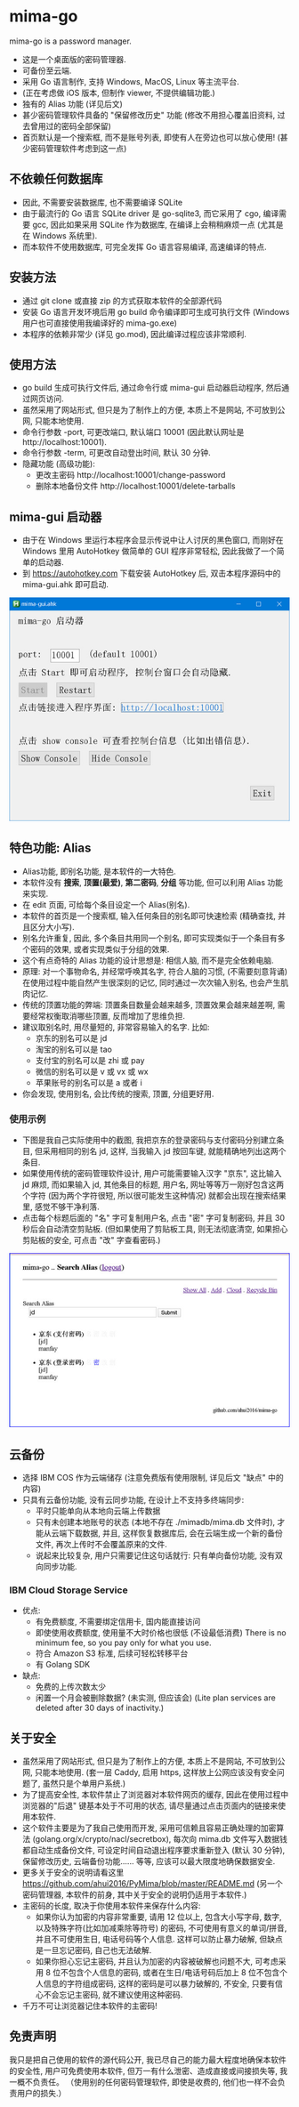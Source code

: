 # mima-go
 mima-go is a password manager.
 
 - 这是一个桌面版的密码管理器.
 - 可备份至云端.
 - 采用 Go 语言制作, 支持 Windows, MacOS, Linux 等主流平台.
 - (正在考虑做 iOS 版本, 但制作 viewer, 不提供编辑功能.)
 - 独有的 Alias 功能 (详见后文)
 - 甚少密码管理软件具备的 "保留修改历史" 功能 (修改不用担心覆盖旧资料, 过去曾用过的密码全部保留)
 - 首页默认是一个搜索框, 而不是账号列表, 即使有人在旁边也可以放心使用! (甚少密码管理软件考虑到这一点)
 
## 不依赖任何数据库
 
- 因此, 不需要安装数据库, 也不需要编译 SQLite
- 由于最流行的 Go 语言 SQLite driver 是 go-sqlite3, 而它采用了 cgo, 编译需要 gcc, 
   因此如果采用 SQLite 作为数据库, 在编译上会稍稍麻烦一点 (尤其是在 Windows 系统里).
- 而本软件不使用数据库, 可完全发挥 Go 语言容易编译, 高速编译的特点.

## 安装方法

- 通过 git clone 或直接 zip 的方式获取本软件的全部源代码
- 安装 Go 语言开发环境后用 go build 命令编译即可生成可执行文件
  (Windows 用户也可直接使用我编译好的 mima-go.exe)
- 本程序的依赖非常少 (详见 go.mod), 因此编译过程应该非常顺利.

## 使用方法

- go build 生成可执行文件后, 通过命令行或 mima-gui 启动器启动程序, 然后通过网页访问.
- 虽然采用了网站形式, 但只是为了制作上的方便, 本质上不是网站, 不可放到公网, 只能本地使用.
- 命令行参数 -port, 可更改端口, 默认端口 10001 (因此默认网址是 http://localhost:10001).
- 命令行参数 -term, 可更改自动登出时间, 默认 30 分钟.
- 隐藏功能 (高级功能):
  - 更改主密码 http://localhost:10001/change-password
  - 删除本地备份文件 http://localhost:10001/delete-tarballs

## mima-gui 启动器

- 由于在 Windows 里运行本程序会显示传说中让人讨厌的黑色窗口, 而刚好在 Windows 里用 AutoHotkey
  做简单的 GUI 程序非常轻松, 因此我做了一个简单的启动器.
- 到 https://autohotkey.com 下载安装 AutoHotkey 后, 双击本程序源码中的 mima-gui.ahk 即可启动.

![mima-gui](screenshot.jpg)

## 特色功能: Alias

- Alias功能, 即别名功能, 是本软件的一大特色.
- 本软件没有 **搜索**, **顶置(最爱)**, **第二密码**, **分组** 等功能, 但可以利用 Alias 功能来实现.
- 在 edit 页面, 可给每个条目设定一个 Alias(别名).
- 本软件的首页是一个搜索框, 输入任何条目的别名即可快速检索 (精确查找, 并且区分大小写).
- 别名允许重复, 因此, 多个条目共用同一个别名, 即可实现类似于一个条目有多个密码的效果, 或者实现类似于分组的效果.
- 这个有点奇特的 Alias 功能的设计思想是: 相信人脑, 而不是完全依赖电脑.
- 原理: 对一个事物命名, 并经常呼唤其名字, 符合人脑的习惯, (不需要刻意背诵)在使用过程中能自然产生很深刻的记忆,
  同时通过一次次输入别名, 也会产生肌肉记忆.
- 传统的顶置功能的弊端: 顶置条目数量会越来越多, 顶置效果会越来越差啊, 需要经常权衡取消哪些顶置,
  反而增加了思维负担.
- 建议取别名时, 用尽量短的, 非常容易输入的名字. 比如:
  - 京东的别名可以是 jd
  - 淘宝的别名可以是 tao
  - 支付宝的别名可以是 zhi 或 pay
  - 微信的别名可以是 v 或 vx 或 wx
  - 苹果账号的别名可以是 a 或者 i
- 你会发现, 使用别名, 会比传统的搜索, 顶置, 分组更好用.

### 使用示例

- 下图是我自己实际使用中的截图, 我把京东的登录密码与支付密码分别建立条目, 但采用相同的别名 jd,
这样, 当我输入 jd 按回车键, 就能精确地列出这两个条目.
- 如果使用传统的密码管理软件设计, 用户可能需要输入汉字 "京东", 这比输入 jd 麻烦, 而如果输入 jd,
  其他条目的标题, 用户名, 网址等等万一刚好包含这两个字符 (因为两个字符很短, 所以很可能发生这种情况)
  就都会出现在搜索结果里, 感觉不够干净利落.
- 点击每个标题后面的 "名" 字可复制用户名, 点击 "密" 字可复制密码, 并且 30 秒后会自动清空剪贴板.
  (但如果使用了剪贴板工具, 则无法彻底清空, 如果担心剪贴板的安全, 可点击 "改" 字查看密码.) 

![jd.com use case](screenshot2.jpg)

## 云备份

- 选择 IBM COS 作为云端储存 (注意免费版有使用限制, 详见后文 "缺点" 中的内容)
- 只具有云备份功能, 没有云同步功能, 在设计上不支持多终端同步:
  - 平时只能单向从本地向云端上传数据
  - 只有未创建本地账号的状态 (本地不存在 ./mimadb/mima.db 文件时), 才能从云端下载数据, 
    并且, 这样恢复数据库后, 会在云端生成一个新的备份文件, 再次上传时不会覆盖原来的文件.
  - 说起来比较复杂, 用户只需要记住这句话就行: 只有单向备份功能, 没有双向同步功能.

### IBM Cloud Storage Service
- 优点:
  - 有免费额度, 不需要绑定信用卡, 国内能直接访问
  - 即使使用收费额度, 使用量不大时价格也很低 (不设最低消费)
    There is no minimum fee, so you pay only for what you use.
  - 符合 Amazon S3 标准, 后续可轻松转移平台
  - 有 Golang SDK
- 缺点:
  - 免费的上传次数太少
  - 闲置一个月会被删除数据? (未实测, 但应该会)
    (Lite plan services are deleted after 30 days of inactivity.)

## 关于安全

- 虽然采用了网站形式, 但只是为了制作上的方便, 本质上不是网站, 不可放到公网, 只能本地使用.
  (套一层 Caddy, 启用 https, 这样放上公网应该没有安全问题了, 虽然只是个单用户系统.)
- 为了提高安全性, 本软件禁止了浏览器对本软件网页的缓存, 因此在使用过程中浏览器的"后退"
  键基本处于不可用的状态, 请尽量通过点击页面内的链接来使用本软件.
- 这个软件主要是为了我自己使用而开发, 采用可信赖且容易正确处理的加密算法 (golang.org/x/crypto/nacl/secretbox),
  每次向 mima.db 文件写入数据钱都自动生成备份文件, 可设定时间自动退出程序要求重新登入 (默认 30 分钟),
  保留修改历史, 云端备份功能...... 等等, 应该可以最大限度地确保数据安全.
- 更多关于安全的说明请看这里 https://github.com/ahui2016/PyMima/blob/master/README.md 
  (另一个密码管理器, 本软件的前身, 其中关于安全的说明仍适用于本软件.)
- 主密码的长度, 取决于你使用本软件来保存什么内容:
  - 如果你认为加密的内容非常重要, 请用 12 位以上, 包含大小写字母, 数字, 以及特殊字符(比如加减乘除等符号)
    的密码, 不可使用有意义的单词/拼音, 并且不可使用生日, 电话号码等个人信息.
    这样可以防止暴力破解, 但缺点是一旦忘记密码, 自己也无法破解.
  - 如果你担心忘记主密码, 并且认为加密的内容被破解也问题不大, 可考虑采用 8 位不包含个人信息的密码,
    或者在生日/电话号码后加上 8 位不包含个人信息的字符组成密码, 这样的密码是可以暴力破解的, 不安全,
    只要有信心不会忘记主密码, 就不建议使用这种密码.
- 千万不可让浏览器记住本软件的主密码!
  
## 免责声明

我只是把自己使用的软件的源代码公开, 我已尽自己的能力最大程度地确保本软件的安全性, 
用户可免费使用本软件, 但万一有什么泄密、造成直接或间接损失等, 我一概不负责任。
（使用别的任何密码管理软件, 即使是收费的, 他们也一样不会负责用户的损失.）
